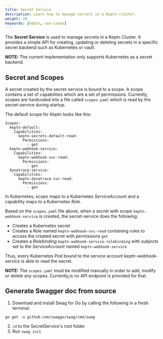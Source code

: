 ```yaml
---
title: Secret Service
description: Learn how to manage secrets in a Keptn cluster.
weight: 20
keywords: [keptn, use-cases]
---
```


The **Secret Service** is used to manage secrets in a Keptn Cluster.
It provides a simple API for creating, updating or deleting secrets in a specific secret backend such as Kubernetes or vault.

**NOTE:** The current implementation only supports Kubernetes as a secret backend.

## Secret and Scopes

A secret created by the secret-service is bound to a scope.
A scope contains a set of capabilities which are a set of permissions.
Currently, scopes are hardcoded into a file called `scopes.yaml` which is read by the secret-service during startup.

The default scope for Keptn looks like this:
```
Scopes:
  keptn-default:
    Capabilities:
      keptn-secrets-default-read:
        Permissions:
          - get
  keptn-webhook-service:
    Capabilities:
      keptn-webhook-svc-read:
        Permissions:
          - get
  dynatrace-service:
    Capabilities:
      keptn-dynatrace-svc-read:
        Permissions:
          - get
```

In Kubernetes, *scope* maps to a Kubernetes *ServiceAccount* and a capability maps to a Kubernetes *Role*.

Based on the `scopes.yaml` file above, when a secret with scope `keptn-webhook-service` is created, the secret-service does the following:
- Creates a Kubernetes secret
- Creates a *Role* named `keptn-webhook-svc-read` containing rules to access the created secret with permissions `get`
- Creates a *Rolebinding* `keptn-webhook-service-rolebinding` with *subjects* set to the *ServiceAccount* named `keptn-webhook-service`

Thus, every Kubernetes Pod bound to the service account *keptn-webhook-service* is able to read the secret.

**NOTE:** The `scopes.yaml` must be modified manually in order to add, modify or delete any scopes.
Currently,is no API endpoint is provided for that.

## Generate  Swagger doc from source

1. Download and install Swag for Go by calling the following in a fresh terminal:

```
go get -u github.com/swaggo/swag/cmd/swag
```
2. `cd` to the SecretService's root folder
3. Run `swag init`
